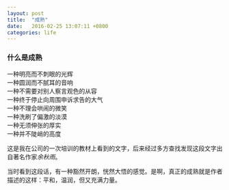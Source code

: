 ```yaml
---
layout: post
title:  "成熟"
date:   2016-02-25 13:07:11 +0800
categories: life
---
```


### 什么是成熟

>
一种明亮而不刺眼的光辉  
一种圆润而不腻耳的音响  
一种不需要对别人察言观色的从容  
一种终于停止向周围申诉求告的大气  
一种不理会哄闹的微笑  
一种洗刷了偏激的淡漠  
一种无须伸张的厚实  
一种并不陡峭的高度

 这是我在公司的一次培训的教材上看到的文字，后来经过多方查找发现这段文字出自著名作家*余秋雨*。
 
 当时看到这段话，有一种豁然开朗，恍然大悟的感觉。是啊，真正的成熟就是作者描述的这样：平和，温润，但又充满力量。